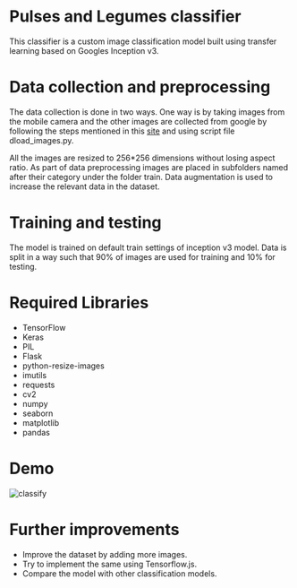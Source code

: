 # Pulses and Legumes classifier
This classifier is a custom image classification model built using transfer learning based on Googles Inception v3.

# Data collection and preprocessing
The data collection is done in two ways. One way is by taking images from the mobile camera and the other images are collected from google by following the steps mentioned in this <a href="https://www.pyimagesearch.com/2017/12/04/how-to-create-a-deep-learning-dataset-using-google-images/" target="_blank">site</a> and using script file dload_images.py.

All the images are resized to 256*256 dimensions without losing aspect ratio. As part of data preprocessing images are placed in subfolders named after their category under the folder train. Data augmentation is used to increase the relevant data in the dataset.

# Training and testing

The model is trained on default train settings of inception v3 model. Data is split in a way such that 90% of images are used for training and 10% for testing.

# Required Libraries

<ul>
  <li>TensorFlow</li>
  <li>Keras</li>
  <li>PIL</li>
  <li>Flask</li>
  <li>python-resize-images</li>
  <li>imutils</li>
  <li>requests</li>
  <li>cv2</li>
  <li>numpy</li>
  <li>seaborn</li>
  <li>matplotlib</li>
  <li>pandas</li>
 </ul>

# Demo

![classify](https://github.com/divyakrishna-devisetty/Pulses-and-Legumes-classifier/blob/master/classify.gif)

# Further improvements
<ul>
  <li> Improve the dataset by adding more images.</li>
  <li> Try to implement the same using Tensorflow.js.</li>
  <li> Compare the model with other classification models.</li>
</ul>
